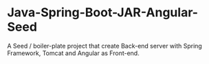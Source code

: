 # Java-Spring-Boot-JAR-Angular-Seed
A Seed / boiler-plate project that create Back-end server with Spring Framework, Tomcat and Angular as Front-end.
